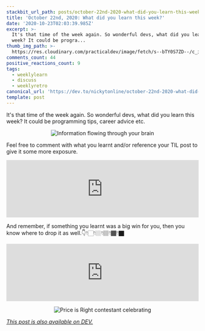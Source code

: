 ```yaml
---
stackbit_url_path: posts/october-22nd-2020-what-did-you-learn-this-week-hic
title: 'October 22nd, 2020: What did you learn this week?'
date: '2020-10-23T02:03:39.985Z'
excerpt: >-
  It's that time of the week again. So wonderful devs, what did you learn this
  week? It could be progra...
thumb_img_path: >-
  https://res.cloudinary.com/practicaldev/image/fetch/s--bTY0S7ZD--/c_imagga_scale,f_auto,fl_progressive,h_420,q_auto,w_1000/https://dev-to-uploads.s3.amazonaws.com/i/n6n3iihplf5usw5n2hef.png
comments_count: 44
positive_reactions_count: 9
tags:
  - weeklylearn
  - discuss
  - weeklyretro
canonical_url: 'https://dev.to/nickytonline/october-22nd-2020-what-did-you-learn-this-week-hic'
template: post
---
```

It's that time of the week again. So wonderful devs, what did you learn this week? It could be programming tips, career advice etc.

<center>

![Information flowing through your brain](https://media.giphy.com/media/qKltgF7Aw515K/giphy.gif)
</center>

Feel free to comment with what you learnt and/or reference your TIL post to give it some more exposure.


<iframe class="liquidTag" src="https://dev.to/embed/tag?args=todayilearned" style="border: 0; width: 100%;"></iframe>


And remember, if something you learnt was a big win for you, then you know where to drop it as well.👇👇🏻👇🏼👇🏽👇🏾👇🏿


<iframe class="liquidTag" src="https://dev.to/embed/link?args=https%3A%2F%2Fdev.to%2Fdevteam%2Fwhat-was-your-win-this-week-4l37" style="border: 0; width: 100%;"></iframe>


<center>

![Price is Right contestant celebrating](https://media.giphy.com/media/gF29UEqBhSoDY8LHKg/giphy.gif)
</center>

*[This post is also available on DEV.](https://dev.to/nickytonline/october-22nd-2020-what-did-you-learn-this-week-hic)*


<script>
const parent = document.getElementsByTagName('head')[0];
const script = document.createElement('script');
script.type = 'text/javascript';
script.src = 'https://cdnjs.cloudflare.com/ajax/libs/iframe-resizer/4.1.1/iframeResizer.min.js';
script.charset = 'utf-8';
script.onload = function() {
    window.iFrameResize({}, '.liquidTag');
};
parent.appendChild(script);
</script>    
